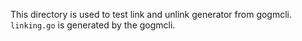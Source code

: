 This directory is used to test link and unlink generator from gogmcli. `linking.go` is generated by the gogmcli.
